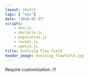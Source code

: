 ```yaml
---
layout: sketch
tags: [ "noc"]
date: "2018-01-27"
scripts: 
    - dna.js
    - obstacle.js
    - population.js
    - rocket.js
    - sketch.js
title: Evolving Flow Field
header_image: evolving_flowfield.jpg
---
```


Require customization..!!!
